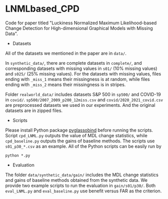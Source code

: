 # LNMLbased_CPD
Code for paper titled "Luckiness Normalized Maximum Likelihood-based Change Detection for High-dimensional Graphical Models with Missing Data".



- Datasets

All of the datasets we mentioned in the paper are in `data/`.

In `synthetic_data/`, there are complete datasets in `complete/`, and corresponding datasets with missing values in `s01/` (10% missing values) and `s025/` (25% missing values). For the datasets with missing values, files ending with `_miss_1` means their missingness is at random, while files ending with `_miss_2` means their missingness is in stripes.

Folder `realworld_data/` includes datasets S&P 500 in `sp500/` and COVID-19 in `covid/`. `sp500/2007_2009_p200_12miss.csv` and `covid/2020_2021_covid.csv` are preprocessed datasets we used in our experiments. And the original datasets are in zipped files.


- Scripts

Please install Python package [pyglassobind](https://github.com/koheimiya/pyglassobind) before running the scripts. 
Script `cpd_LNML.py` outputs the value of MDL change statistics, while `cpd_baseline.py` outputs the gains of baseline methods. The scripts use `s01_p30_*.csv` as an example. All of the Python scripts can be easily run by
```
python *.py
```


- Evaluation

The folder `data/synthetic_data/gain/` includes the MDL change statistics and gains of baseline methods obtained from the synthetic data.
We provide two example scripts to run the evaluation in `gain/s01/p30/`. Both `eval_LNML.py` and `eval_baseline.py` use benefit versus FAR as the criterion.
